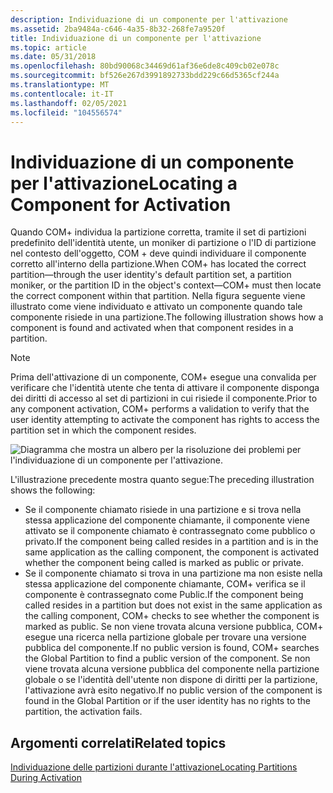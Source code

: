 ```yaml
---
description: Individuazione di un componente per l'attivazione
ms.assetid: 2ba9484a-c646-4a35-8b32-268fe7a9520f
title: Individuazione di un componente per l'attivazione
ms.topic: article
ms.date: 05/31/2018
ms.openlocfilehash: 80bd90068c34469d61af36e6de8c409cb02e078c
ms.sourcegitcommit: bf526e267d3991892733bdd229c66d5365cf244a
ms.translationtype: MT
ms.contentlocale: it-IT
ms.lasthandoff: 02/05/2021
ms.locfileid: "104556574"
---
```

# <a name="locating-a-component-for-activation"></a><span data-ttu-id="7402f-103">Individuazione di un componente per l'attivazione</span><span class="sxs-lookup"><span data-stu-id="7402f-103">Locating a Component for Activation</span></span>

<span data-ttu-id="7402f-104">Quando COM+ individua la partizione corretta, tramite il set di partizioni predefinito dell'identità utente, un moniker di partizione o l'ID di partizione nel contesto dell'oggetto, COM + deve quindi individuare il componente corretto all'interno della partizione.</span><span class="sxs-lookup"><span data-stu-id="7402f-104">When COM+ has located the correct partition—through the user identity's default partition set, a partition moniker, or the partition ID in the object's context—COM+ must then locate the correct component within that partition.</span></span> <span data-ttu-id="7402f-105">Nella figura seguente viene illustrato come viene individuato e attivato un componente quando tale componente risiede in una partizione.</span><span class="sxs-lookup"><span data-stu-id="7402f-105">The following illustration shows how a component is found and activated when that component resides in a partition.</span></span>

> [!Note]  
> <span data-ttu-id="7402f-106">Prima dell'attivazione di un componente, COM+ esegue una convalida per verificare che l'identità utente che tenta di attivare il componente disponga dei diritti di accesso al set di partizioni in cui risiede il componente.</span><span class="sxs-lookup"><span data-stu-id="7402f-106">Prior to any component activation, COM+ performs a validation to verify that the user identity attempting to activate the component has rights to access the partition set in which the component resides.</span></span>

 

![Diagramma che mostra un albero per la risoluzione dei problemi per l'individuazione di un componente per l'attivazione.](images/26c26a37-ec95-4f9f-aa59-4d84a7bb0fa3.png)

<span data-ttu-id="7402f-108">L'illustrazione precedente mostra quanto segue:</span><span class="sxs-lookup"><span data-stu-id="7402f-108">The preceding illustration shows the following:</span></span>

-   <span data-ttu-id="7402f-109">Se il componente chiamato risiede in una partizione e si trova nella stessa applicazione del componente chiamante, il componente viene attivato se il componente chiamato è contrassegnato come pubblico o privato.</span><span class="sxs-lookup"><span data-stu-id="7402f-109">If the component being called resides in a partition and is in the same application as the calling component, the component is activated whether the component being called is marked as public or private.</span></span>
-   <span data-ttu-id="7402f-110">Se il componente chiamato si trova in una partizione ma non esiste nella stessa applicazione del componente chiamante, COM+ verifica se il componente è contrassegnato come Public.</span><span class="sxs-lookup"><span data-stu-id="7402f-110">If the component being called resides in a partition but does not exist in the same application as the calling component, COM+ checks to see whether the component is marked as public.</span></span> <span data-ttu-id="7402f-111">Se non viene trovata alcuna versione pubblica, COM+ esegue una ricerca nella partizione globale per trovare una versione pubblica del componente.</span><span class="sxs-lookup"><span data-stu-id="7402f-111">If no public version is found, COM+ searches the Global Partition to find a public version of the component.</span></span> <span data-ttu-id="7402f-112">Se non viene trovata alcuna versione pubblica del componente nella partizione globale o se l'identità dell'utente non dispone di diritti per la partizione, l'attivazione avrà esito negativo.</span><span class="sxs-lookup"><span data-stu-id="7402f-112">If no public version of the component is found in the Global Partition or if the user identity has no rights to the partition, the activation fails.</span></span>

## <a name="related-topics"></a><span data-ttu-id="7402f-113">Argomenti correlati</span><span class="sxs-lookup"><span data-stu-id="7402f-113">Related topics</span></span>

<dl> <dt>

[<span data-ttu-id="7402f-114">Individuazione delle partizioni durante l'attivazione</span><span class="sxs-lookup"><span data-stu-id="7402f-114">Locating Partitions During Activation</span></span>](locating-partitions-during-activation.md)
</dt> </dl>

 

 



